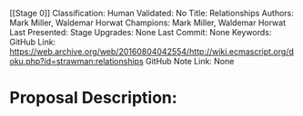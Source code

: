 [[Stage 0]]
Classification:
Human Validated: No
Title: Relationships
Authors: Mark Miller, Waldemar Horwat
Champions: Mark Miller, Waldemar Horwat
Last Presented: 
Stage Upgrades: 
None
Last Commit: None
Keywords: 
GitHub Link: https://web.archive.org/web/20160804042554/http://wiki.ecmascript.org/doku.php?id=strawman:relationships
GitHub Note Link: None

# Proposal Description:
